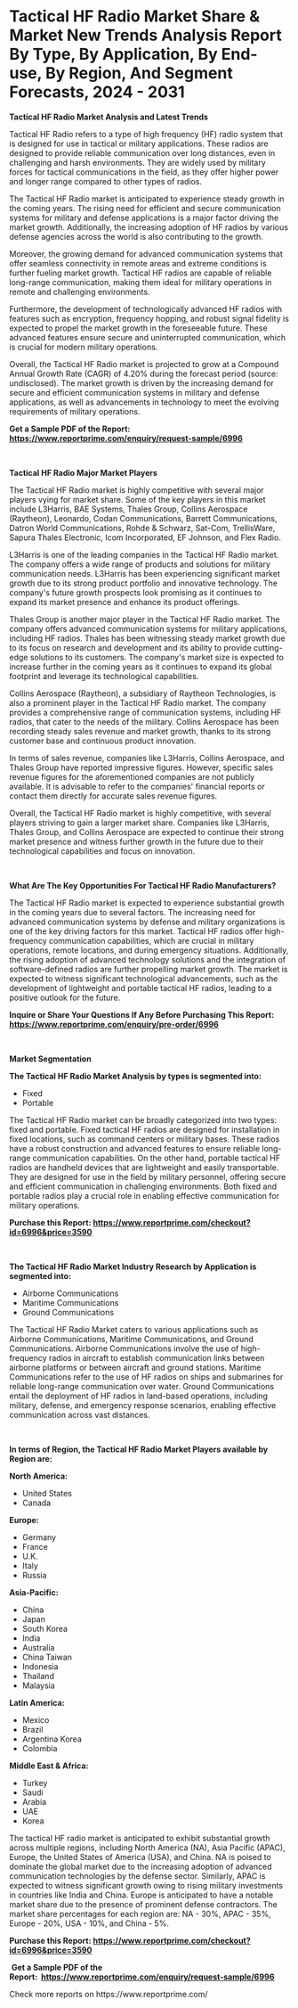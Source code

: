 <p><h1>Tactical HF Radio Market Share & Market New Trends Analysis Report By Type, By Application, By End-use, By Region, And Segment Forecasts, 2024 - 2031</h1></p><p><strong>Tactical HF Radio Market Analysis and Latest Trends</strong></p>
<p><p>Tactical HF Radio refers to a type of high frequency (HF) radio system that is designed for use in tactical or military applications. These radios are designed to provide reliable communication over long distances, even in challenging and harsh environments. They are widely used by military forces for tactical communications in the field, as they offer higher power and longer range compared to other types of radios.</p><p>The Tactical HF Radio market is anticipated to experience steady growth in the coming years. The rising need for efficient and secure communication systems for military and defense applications is a major factor driving the market growth. Additionally, the increasing adoption of HF radios by various defense agencies across the world is also contributing to the growth.</p><p>Moreover, the growing demand for advanced communication systems that offer seamless connectivity in remote areas and extreme conditions is further fueling market growth. Tactical HF radios are capable of reliable long-range communication, making them ideal for military operations in remote and challenging environments.</p><p>Furthermore, the development of technologically advanced HF radios with features such as encryption, frequency hopping, and robust signal fidelity is expected to propel the market growth in the foreseeable future. These advanced features ensure secure and uninterrupted communication, which is crucial for modern military operations.</p><p>Overall, the Tactical HF Radio market is projected to grow at a Compound Annual Growth Rate (CAGR) of 4.20% during the forecast period (source: undisclosed). The market growth is driven by the increasing demand for secure and efficient communication systems in military and defense applications, as well as advancements in technology to meet the evolving requirements of military operations.</p></p>
<p><strong>Get a Sample PDF of the Report:&nbsp; <a href="https://www.reportprime.com/enquiry/request-sample/6996">https://www.reportprime.com/enquiry/request-sample/6996</a></strong></p>
<p>&nbsp;</p>
<p><strong>Tactical HF Radio Major Market Players</strong></p>
<p><p>The Tactical HF Radio market is highly competitive with several major players vying for market share. Some of the key players in this market include L3Harris, BAE Systems, Thales Group, Collins Aerospace (Raytheon), Leonardo, Codan Communications, Barrett Communications, Datron World Communications, Rohde & Schwarz, Sat-Com, TrellisWare, Sapura Thales Electronic, Icom Incorporated, EF Johnson, and Flex Radio.</p><p>L3Harris is one of the leading companies in the Tactical HF Radio market. The company offers a wide range of products and solutions for military communication needs. L3Harris has been experiencing significant market growth due to its strong product portfolio and innovative technology. The company's future growth prospects look promising as it continues to expand its market presence and enhance its product offerings.</p><p>Thales Group is another major player in the Tactical HF Radio market. The company offers advanced communication systems for military applications, including HF radios. Thales has been witnessing steady market growth due to its focus on research and development and its ability to provide cutting-edge solutions to its customers. The company's market size is expected to increase further in the coming years as it continues to expand its global footprint and leverage its technological capabilities.</p><p>Collins Aerospace (Raytheon), a subsidiary of Raytheon Technologies, is also a prominent player in the Tactical HF Radio market. The company provides a comprehensive range of communication systems, including HF radios, that cater to the needs of the military. Collins Aerospace has been recording steady sales revenue and market growth, thanks to its strong customer base and continuous product innovation.</p><p>In terms of sales revenue, companies like L3Harris, Collins Aerospace, and Thales Group have reported impressive figures. However, specific sales revenue figures for the aforementioned companies are not publicly available. It is advisable to refer to the companies' financial reports or contact them directly for accurate sales revenue figures.</p><p>Overall, the Tactical HF Radio market is highly competitive, with several players striving to gain a larger market share. Companies like L3Harris, Thales Group, and Collins Aerospace are expected to continue their strong market presence and witness further growth in the future due to their technological capabilities and focus on innovation.</p></p>
<p>&nbsp;</p>
<p><strong>What Are The Key Opportunities For Tactical HF Radio Manufacturers?</strong></p>
<p><p>The Tactical HF Radio market is expected to experience substantial growth in the coming years due to several factors. The increasing need for advanced communication systems by defense and military organizations is one of the key driving factors for this market. Tactical HF radios offer high-frequency communication capabilities, which are crucial in military operations, remote locations, and during emergency situations. Additionally, the rising adoption of advanced technology solutions and the integration of software-defined radios are further propelling market growth. The market is expected to witness significant technological advancements, such as the development of lightweight and portable tactical HF radios, leading to a positive outlook for the future.</p></p>
<p><strong>Inquire or Share Your Questions If Any Before Purchasing This Report: <a href="https://www.reportprime.com/enquiry/pre-order/6996">https://www.reportprime.com/enquiry/pre-order/6996</a></strong></p>
<p>&nbsp;</p>
<p><strong>Market Segmentation</strong></p>
<p><strong>The Tactical HF Radio Market Analysis by types is segmented into:</strong></p>
<p><ul><li>Fixed</li><li>Portable</li></ul></p>
<p><p>The Tactical HF Radio market can be broadly categorized into two types: fixed and portable. Fixed tactical HF radios are designed for installation in fixed locations, such as command centers or military bases. These radios have a robust construction and advanced features to ensure reliable long-range communication capabilities. On the other hand, portable tactical HF radios are handheld devices that are lightweight and easily transportable. They are designed for use in the field by military personnel, offering secure and efficient communication in challenging environments. Both fixed and portable radios play a crucial role in enabling effective communication for military operations.</p></p>
<p><strong>Purchase this Report:&nbsp;<a href="https://www.reportprime.com/checkout?id=6996&price=3590">https://www.reportprime.com/checkout?id=6996&price=3590</a></strong></p>
<p>&nbsp;</p>
<p><strong>The Tactical HF Radio Market Industry Research by Application is segmented into:</strong></p>
<p><ul><li>Airborne Communications</li><li>Maritime Communications</li><li>Ground Communications</li></ul></p>
<p><p>The Tactical HF Radio Market caters to various applications such as Airborne Communications, Maritime Communications, and Ground Communications. Airborne Communications involve the use of high-frequency radios in aircraft to establish communication links between airborne platforms or between aircraft and ground stations. Maritime Communications refer to the use of HF radios on ships and submarines for reliable long-range communication over water. Ground Communications entail the deployment of HF radios in land-based operations, including military, defense, and emergency response scenarios, enabling effective communication across vast distances.</p></p>
<p>&nbsp;</p>
<p><strong>In terms of Region, the Tactical HF Radio Market Players available by Region are:</strong></p>
<p>
    <p> <strong> North America: </strong>
        <ul>
            <li>United States</li>
            <li>Canada</li>
        </ul>
        </p> 
    <p> <strong> Europe: </strong>
        <ul>
            <li>Germany</li>
            <li>France</li>
            <li>U.K.</li>
            <li>Italy</li>
            <li>Russia</li>
        </ul>
        </p> 
    <p> <strong> Asia-Pacific: </strong>
        <ul>
            <li>China</li>
            <li>Japan</li>
            <li>South Korea</li>
            <li>India</li>
            <li>Australia</li>
            <li>China Taiwan</li>
            <li>Indonesia</li>
            <li>Thailand</li>
            <li>Malaysia</li>
        </ul>
        </p> 
    <p> <strong> Latin America: </strong>
        <ul>
            <li>Mexico</li>
            <li>Brazil</li>
            <li>Argentina Korea</li>
            <li>Colombia</li>
        </ul>
        </p> 
    <p> <strong> Middle East & Africa: </strong>
        <ul>
            <li>Turkey</li>
            <li>Saudi</li>
            <li>Arabia</li>
            <li>UAE</li>
            <li>Korea</li>
        </ul>
    </p>
    </p>
<p><p>The tactical HF radio market is anticipated to exhibit substantial growth across multiple regions, including North America (NA), Asia Pacific (APAC), Europe, the United States of America (USA), and China. NA is poised to dominate the global market due to the increasing adoption of advanced communication technologies by the defense sector. Similarly, APAC is expected to witness significant growth owing to rising military investments in countries like India and China. Europe is anticipated to have a notable market share due to the presence of prominent defense contractors. The market share percentages for each region are: NA - 30%, APAC - 35%, Europe - 20%, USA - 10%, and China - 5%.</p></p>
<p><strong>Purchase this Report: <a href="https://www.reportprime.com/checkout?id=6996&price=3590">https://www.reportprime.com/checkout?id=6996&price=3590</a></strong></p>
<p>&nbsp;<strong>Get a Sample PDF of the Report:&nbsp;&nbsp;<a href="https://www.reportprime.com/enquiry/request-sample/6996">https://www.reportprime.com/enquiry/request-sample/6996</a></strong></p>
<p><strong></strong></p>
<p>Check more reports on https://www.reportprime.com/</p>
